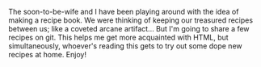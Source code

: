 The soon-to-be-wife and I have been playing around with the idea of making a recipe book. We were thinking of keeping our treasured recipes between us; like a coveted arcane artifact... But I'm going to share a few recipes on git. This helps me get more acquainted with HTML, but simultaneously, whoever's reading this gets to try out some dope new recipes at home. Enjoy!